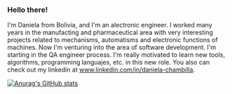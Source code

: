 ### Hello there! 

I'm Daniela from Bolivia, and I'm an alectronic engineer. I worked many years in the manufacting and pharmaceutical area with very interesting projects related to mechanisms, automatisms and electronic functions of machines. Now I'm venturing into the area of software development. I'm starting in the QA engineer process. I'm really motivated to learn new tools, algorithms, programming languajes, etc. in this new role. You also can check out my linkedin at www.linkedin.com/in/daniela-chambilla.

[![Anurag's GitHub stats](https://github-readme-stats.vercel.app/api?username=paodanchacon)](https://github.com/anuraghazra/github-readme-stats)
